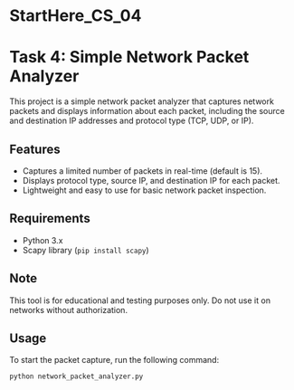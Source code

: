 # StartHere_CS_04

# Task 4: Simple Network Packet Analyzer

This project is a simple network packet analyzer that captures network packets and displays information about each packet, including the source and destination IP addresses and protocol type (TCP, UDP, or IP).

## Features
- Captures a limited number of packets in real-time (default is 15).
- Displays protocol type, source IP, and destination IP for each packet.
- Lightweight and easy to use for basic network packet inspection.

## Requirements
- Python 3.x
- Scapy library (`pip install scapy`)

## Note
This tool is for educational and testing purposes only. Do not use it on networks without authorization.

## Usage
To start the packet capture, run the following command:
```bash
python network_packet_analyzer.py

